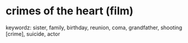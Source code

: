 # crimes of the heart (film)

keywordz: sister, family, birthday, reunion, coma, grandfather, shooting [crime], suicide, actor
